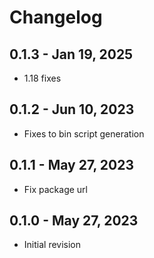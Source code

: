 # Changelog

## 0.1.3 - Jan 19, 2025

- 1.18 fixes

## 0.1.2 - Jun 10, 2023

- Fixes to bin script generation

## 0.1.1 - May 27, 2023

- Fix package url

## 0.1.0 - May 27, 2023

- Initial revision
